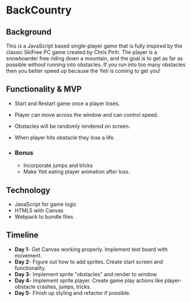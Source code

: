 # BackCountry

## Background
This is a JavaScript based single-player game that is fully inspired by the classic SkiFree PC game created by Chris Pirih. The player is a snowboarder free riding down a mountain, and the goal is to get as far as possible without running into obstacles. If you run into too many obstacles then you better speed up because the Yeti is coming to get you!

## Functionality & MVP
 - Start and Restart game once a player loses.
 - Player can move across the window and can control speed.
 - Obstacles will be randomly rendered on screen.
 - When player hits obstacle they lose a life.

 - ### Bonus
    - Incorporate jumps and tricks
    - Make Yeti eating player animation after loss.

## Technology
  - JavaScript for game logic
  - HTML5 with Canvas
  - Webpack to bundle files

## Timeline
  - **Day 1**- Get Canvas working properly. Implement test board with movement.
  - **Day 2**- Figure out how to add sprites. Create start screen and functionality.
  - **Day 3**- Implement sprite "obstacles" and render to window.
  - **Day 4**- Implement sprite player. Create game play actions like player-obstacle crashes, jumps, tricks.
  - **Day 5**- Finish up styling and refactor if possible.

